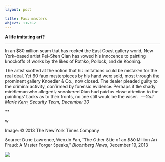 ```yaml
---
layout: post

title: Faux masters
object: 115752
---
```

**A life imitating art?**

****

In an \$80 million scam that has rocked the East Coast gallery world, New York–based artist Pei-Shen Qian has vowed his innocence to painting knockoffs of works by the likes of Rothko, Pollock, and de Kooning. 

The artist scoffed at the notion that his imitations could be mistaken for the real deal. Yet 60 faux masterpieces by his hand were sold, most through the prominent gallery Knoedler & Co., now closed. The dealer pleaded guilty to the criminal activity, confirmed by forensic evidence. Perhaps if the shady middleman who allegedly snookered Qian had paid as close attention to the paintings’ backs as to their fronts, no one still would be the wiser.   —*Gail Marie Kern, Security Team, December 30*

**

w

Image: © 2013 The New York Times Company

Source: Dune Lawrence, Wenxin Fan, “The Other Side of an \$80 Million Art Fraud: A Master Forger Speaks,” *Bloomberg News*, December 19, 2013

![]({{siteurl.base}}/images/13-12-30_2012.76a-c_forgeryEDIT-1.jpeg)
